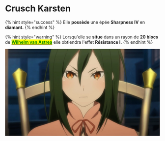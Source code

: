 # Crusch Karsten

{% hint style="success" %}
Elle **possède** une épée **Sharpness IV** en **diamant.**
{% endhint %}

{% hint style="warning" %}
Lorsqu'elle se **situe** dans un rayon de **20 blocs** de [<mark style="color:green;">**Wilhelm van Astrea**</mark>](wilhelm-van-astrea.md) elle obtiendra l'effet **Résistance I.**
{% endhint %}

![](<../../../.gitbook/assets/image (59).png>)
